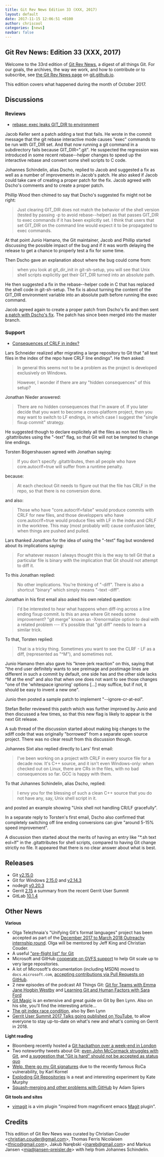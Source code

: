 ```yaml
---
title: Git Rev News Edition 33 (XXX, 2017)
layout: default
date: 2017-11-15 12:06:51 +0100
author: chriscool
categories: [news]
navbar: false
---
```


## Git Rev News: Edition 33 (XXX, 2017)

Welcome to the 33rd edition of [Git Rev News](https://git.github.io/rev_news/rev_news/),
a digest of all things Git. For our goals, the archives, the way we work, and how to contribute or to
subscribe, see [the Git Rev News page](https://git.github.io/rev_news/rev_news/) on [git.github.io](http://git.github.io).

This edition covers what happened during the month of October 2017.

## Discussions

<!---
### General
-->


### Reviews

* [rebase: exec leaks GIT_DIR to environment](https://public-inbox.org/git/20171028000152.2760-1-jacob.e.keller@intel.com/)

Jacob Keller sent a patch adding a test that fails. He wrote in the
commit message that the git rebase interactive mode causes "exec"
commands to be run with GIT_DIR set. And that now running a git
command in a subdirectory fails because GIT_DIR=".git". He suspected
the regression was introduced in some recent rebase--helper changes to
speed up the interactive rebase and convert some shell scripts to C
code.

Johannes Schindelin, alias Dscho, replied to Jacob and suggested a fix
as well as a number of improvements in Jacob's patch. He also asked if
Jacob could take care of creating a proper patch for the fix. Jacob
agreed with Dscho's comments and to create a proper patch.

Phillip Wood then chimed to say that Dscho's suggested fix might not
be right:

> Just clearing GIT_DIR does not match the behavior of the shell version
> (tested by passing -p to avoid rebase--helper) as that passes GIT_DIR to
> exec commands if it has been explicitly set. I think that users that set
> GIT_DIR on the command line would expect it to be propagated to exec
> commands.

At that point Junio Hamano, the Git maintainer, Jacob and Phillip
started discussing the possible impact of the bug and if it was worth
delaying the release to get a chance to properly test a fix for some
time.

Then Dscho gave an explanation about where the bug could come
from:

> when you look at git_dir_init in git-sh-setup, you will see that
> Unix shell scripts explicitly get their GIT_DIR turned into an
> absolute path.

He then suggested a fix in the rebase--helper code in C that has
replaced the shell code in git-sh-setup. The fix is about turning the
content of the GIT_DIR environment variable into an absolute path
before running the exec command.

Jacob agreed again to create a proper patch from Dscho's fix and then
sent [a patch with Dscho's fix](https://public-inbox.org/git/20171031230733.18949-1-jacob.e.keller@intel.com/).
The patch has since been merged into the master branch.


### Support

* [Consequences of CRLF in index?](https://public-inbox.org/git/D0A67AD8-2D63-4683-9F2A-20B0E8E65D4B@gmail.com/)

Lars Schneider realized after migrating a large repository to Git that
"all text files in the index of the repo have CRLF line endings". He
then asked:

> In general this seems not to be a problem  as the project is developed exclusively on Windows.
>
> However, I wonder if there are any "hidden consequences" of this setup?

Jonathan Nieder answered:

> There are no hidden consequences that I'm aware of. If you later
> decide that you want to become a cross-platform project, then you may
> want to switch to LF endings, in which case I suggest the "single
> fixup commit" strategy.

He suggested though to declare explicitely all the files as non text
files in .gitattributes using the "-text" flag, so that Git will not be
tempted to change line endings.

Torsten Bögershausen agreed with Jonathan saying:

> If you don't specify .gitattributes, then all people who have
> core.autocrlf=true will suffer from a runtime penalty.

because:

> At each checkout Git needs to figure out that the file has CRLF in
> the repo, so that there is no conversion done.

and also:

> Those who have "core.autocrlf=false" would produce commits with CRLF
> for new files, and those developpers who have core.autocrlf=true would
> produce files with LF in the index and CRLF in the worktree.  This may
> (most probably will) cause confusion later, when things are pushed and
> pulled.

Lars thanked Jonathan for the idea of using the "-text" flag but
wondered about its implications saying:

> For whatever reason I always thought this is the way to tell
> Git that a particular file is binary with the implication that
> Git should not attempt to diff it.

To this Jonathan replied:

> No other implications.  You're thinking of "-diff".  There is also a
> shortcut "binary" which simply means "-text -diff".

Jonathan in his first email also asked his own related question:

> I'd be interested to hear what happens when diff-ing across a line
> ending fixup commit.  Is this an area where Git needs some
> improvement?  "git merge" knows an -Xrenormalize option to deal with a
> related problem --- it's possible that "git diff" needs to learn a
> similar trick.

To that, Torsten replied:

> That is a tricky thing.
> Sometimes you want to see the CLRF - LF as a diff, (represented as "^M"),
> and sometimes not.

Junio Hamano then also gave his "knee-jerk reaction" on this, saying
that "the end user definitely wants to see preimage and postimage
lines are different in such a commit by default, one side has and the
other side lacks ^M at the end" and also that when one does not want
to see those changes "one of the 'whitespace ignoring' options [...]
may suffice, but if not, it should be easy to invent a new one".

Junio then posted a sample patch to implement "--ignore-cr-at-eol".

Stefan Beller reviewed this patch which was further improved by Junio
and then discussed a few times, so that this new flag is likely to
appear is the next Git release.

A sub thread of the discussion started about making big changes to the
xdiff code that was originally "borrowed" from a separate open source
project. There was no clear result from this discussion though.

Johannes Sixt also replied directly to Lars' first email:

> I've been working on a project with CRLF in every source file for a
> decade now. It's C++ source, and it isn't even Windows-only: when
> checked out on Linux, there are CRs in the files, with no bad
> consequences so far. GCC is happy with them.

To that Johannes Schindelin, alias Dscho, replied:

> I envy you for the blessing of such a clean C++ source that you do
> not have any, say, Unix shell script in it.

and posted an example showing "Unix shell not handling CR/LF gracefully".

In a separate reply to Torsten's first email, Dscho also confirmed
that completely switching off line ending conversions can give "around
5-15% speed improvement".

A discussion then started about the merits of having an entry like
"*.sh text eol=lf" in the .gitattributes for shell scripts, compared
to having Git change strictly no file. It appeared that there is no
clear answer about what is best.

<!---
## Developer Spotlight:
-->

## Releases

* Git [v2.15.0](https://public-inbox.org/git/xmqq60ax5fab.fsf@gitster.mtv.corp.google.com/)
* Git for Windows [2.15.0](https://github.com/git-for-windows/git/releases/tag/v2.15.0.windows.1) and [v2.14.3](https://github.com/git-for-windows/git/releases/tag/v2.14.3)
* nodegit [v0.20.3](https://github.com/nodegit/nodegit/releases/tag/v0.20.3)
* Gerrit [2.15](https://gitenterprise.me/2017/11/15/gerrit-user-summit-whats-new-in-2-15/) a summary from the recent Gerrit User Summit
* GitLab [10.1.4](https://about.gitlab.com/2017/11/15/gitlab-10-dot-1-dot-4-released/)

## Other News


__Various__

* Olga Telezhnaia's "Unifying Git's format languages" project has been accepted as part of the [December 2017 to March 2018 Outreachy internship round](https://www.outreachy.org/alums/). Olga will be mentored by Jeff King and Christian Couder.
* A useful ["pre-flight list" for Git](https://github.com/k88hudson/git-flight-rules)
* Microsoft and GitHub [cooperate on GVFS support](https://blogs.msdn.microsoft.com/devops/2017/11/15/updates-to-gvfs/) to help Git scale up to very large repositories.
* A lot of Microsoft's documentation (including MSDN) moved to `docs.microsoft.com`, [accepting contributions via Pull Requests on GitHub](https://docs.microsoft.com/en-us/contribute/help-crr/help-content/contribute/contribute-how-to-write-workflows-minor).
* 2 new episodes of the podcast All Things Git: [Git for Teams with Emma Jane Hogbin Westby](http://www.allthingsgit.com/episodes/git_for_teams_with_emma_jane_hogbin_westby.html) and [Learning Git and Human Factors with Sara Ford](http://www.allthingsgit.com/episodes/learning_git_and_human_factors_with_sara_ford.html)
* [Git Magic](https://crypto.stanford.edu/~blynn/gitmagic/) is an extensive and great guide on Git by Ben Lynn. Also on his site, you'll find the interesting article...
* [The git index race condition](http://www-cs-students.stanford.edu/~blynn/gg/race.html), also by Ben Lynn
* [Gerrit User Summit 2017 Talks going published on YouTube](http://tv.gerritforge.com), to allow everyone to stay up-to-date on what's new and what's coming on Gerrit in 2018.

__Light reading__

* Bloomberg recently hosted a [Git hackathon over a week-end in London](https://www.techatbloomberg.com/blog/git-sprint-weekend-bloomberg-london/)
* Two noteworthy tweets about Git: [even John McCormack struggles with Git](https://twitter.com/ID_AA_Carmack/status/929389759624916992?s=09), and [a suggestion that "Git is hard" should not be accepted as status quo](https://twitter.com/mcclure111/status/929408829485473792?s=09)
* [Welp, there go my Git signatures](http://karl.kornel.us/2017/10/welp-there-go-my-git-signatures/) due to the recently famous RoCa vulnerability, by Karl Kornel
* [Exploding Git Repositories](https://kate.io/blog/git-bomb/) is a neat and interesting experiment by Kate Murphy
* [Squash-merging and other problems with GitHub](https://blog.adamspiers.org/2017/08/16/squash-merging-and-other-problems-with-github/) by Adam Spiers

__Git tools and sites__

* [vimagit](https://github.com/jreybert/vimagit/) is a vim plugin
  "inspired from magnificent emacs
  [Magit](https://github.com/magit/magit) plugin".

## Credits

This edition of Git Rev News was curated by
Christian Couder &lt;<christian.couder@gmail.com>&gt;,
Thomas Ferris Nicolaisen &lt;<tfnico@gmail.com>&gt;,
Jakub Narębski &lt;<jnareb@gmail.com>&gt; and
Markus Jansen &lt;<mja@jansen-preisler.de>&gt;
with help from Johannes Schindelin.
